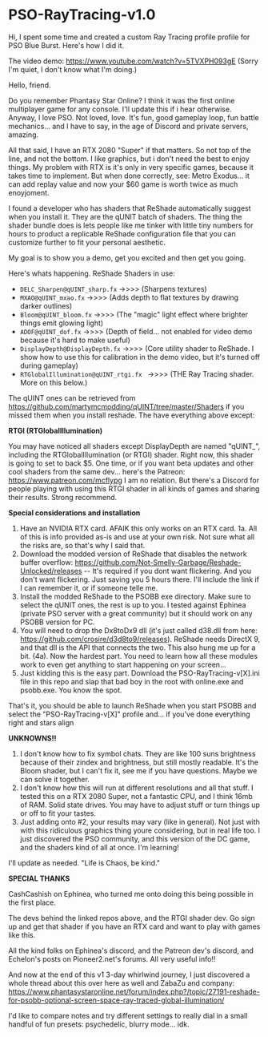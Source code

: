 # PSO-RayTracing-v1.0
Hi, I spent some time and created a custom Ray Tracing profile profile for PSO Blue Burst. Here's how I did it.

The video demo: https://www.youtube.com/watch?v=5TVXPH093gE (Sorry I'm quiet, I don't know what I'm doing.)

Hello, friend.

Do you remember Phantasy Star Online? I think it was the first online multiplayer game for any console. I'll update this if i hear otherwise.
Anyway, I love PSO. Not loved, love. It's fun, good gameplay loop, fun battle mechanics... and I have to say, in the age of Discord and private servers, amazing.

All that said, I have an RTX 2080 "Super" if that matters. So not top of the line, and not the bottom. I like graphics, but i don't need the best to enjoy things.
My problem with RTX is it's only in very specific games, because it takes time to implement. But when done correctly, see: Metro Exodus... it can add replay value and now your $60 game is worth twice as much enoyjoment.

I found a developer who has shaders that ReShade automatically suggest when you install it. They are the qUNIT batch of shaders.
The thing the shader bundle does is lets people like me tinker with little tiny numbers for hours to product a replicable ReShade configuration file that you can customize further to fit your personal aesthetic.

My goal is to show you a demo, get you excited and then get you going.

Here's whats happening. ReShade Shaders in use:
  *  `DELC_Sharpen@qUINT_sharp.fx`
          ->>>> (Sharpens textures)
  *  `MXAO@qUINT_mxao.fx`
          ->>>> (Adds depth to flat textures by drawing darker outlines)
  *  `Bloom@qUINT_bloom.fx`
          ->>>> (The "magic" light effect where brighter things emit glowing light)
  *  `ADOF@qUINT_dof.fx`
          ->>>> (Depth of field... not enabled for video demo because it's hard to make useful)
  *  `DisplayDepth@DisplayDepth.fx`
          ->>>> (Core utility shader to ReShade. I show how to use this for calibration in the demo video, but it's turned off during gameplay)
  *  `RTGlobalIllumination@qUINT_rtgi.fx `
              ->>>> (THE Ray Tracing shader. More on this below.)

The qUINT ones can be retrieved from https://github.com/martymcmodding/qUINT/tree/master/Shaders if you missed them when you install reshade. The have everything above except:

**RTGI (RTGlobalIllumination)**

You may have noticed all shaders except DisplayDepth are named "qUINT_", including the RTGlobalIllumination (or RTGI) shader.
Right now, this shader is going to set to back $5. One time, or if you want beta updates and other cool shaders from the same dev... here's the Patreon: https://www.patreon.com/mcflypg
I am no relation. But there's a Discord for people playing with using this RTGI shader in all kinds of games and sharing their results.
Strong recommend.

**Special considerations and installation**

1. Have an NVIDIA RTX card. AFAIK this only works on an RTX card.
1a. All of this is info provided as-is and use at your own risk. Not sure what all the risks are, so that's why I said that.
2. Download the modded version of ReShade that disables the network buffer overflow: https://github.com/Not-Smelly-Garbage/Reshade-Unlocked/releases -- It's required if you dont want flickering. And you don't want flickering. Just saving you 5 hours there. I'll include the link if I can remember it, or if someone telle me.
3. Install the modded ReShade to the PSOBB exe directory. Make sure to select the qUNIT ones, the rest is up to you. I tested against Ephinea (private PSO server with a great community) but it should work on any PSOBB version for PC.
4. You will need to drop the Dx8toDx9 dll (it's just called d38.dll from here: https://github.com/crosire/d3d8to9/releases). ReShade needs DirectX 9, and that dll is the API that connects the two. This also hung me up for a bit.
    (4a). Now the hardest part. You need to learn how all these modules work to even get anything to start happening on your screen...
5. Just kidding this is the easy part. Download the PSO-RayTracing-v[X].ini file in this repo and slap that bad boy in the root with online.exe and psobb.exe. You know the spot.

That's it, you should be able to launch ReShade when you start PSOBB and select the "PSO-RayTracing-v[X]" profile and... if you've done everything right and stars align

**UNKNOWNS!!**

1. I don't know how to fix symbol chats. They are like 100 suns brightness because of their zindex and brightness, but still mostly readable. It's the Bloom shader, but I can't fix it, see me if you have questions. Maybe we can solve it together.
2. I don't know how this will run at different resolutions and all that stuff. I tested this on a RTX 2080 Super, not a fantastic CPU, and I think 16mb of RAM. Solid state drives. You may have to adjust stuff or turn things up or off to fit your tastes.
3. Just adding onto #2, your results may vary (like in general). Not just with with this ridiculous graphics thing youre considering, but in real life too. I just discovered the PSO community, and this version of the DC game, and the shaders kind of all at once. I'm learning!

I'll update as needed.
"Life is Chaos, be kind."





**SPECIAL THANKS**

CashCashish on Ephinea, who turned me onto doing this being possible in the first place.

The devs behind the linked repos above, and the RTGI shader dev. Go sign up and get that shader if you have an RTX card and want to play with games like this.

All the kind folks on Ephinea's discord, and the Patreon dev's discord, and Echelon's posts on Pioneer2.net's forums. All very useful info!!

And now at the end of this v1 3-day whirlwind journey, I just discovered a whole thread about this over here as well and ZabaZu and company: https://www.phantasystaronline.net/forum/index.php?/topic/27191-reshade-for-psobb-optional-screen-space-ray-traced-global-illumination/

I'd like to compare notes and try different settings to really dial in a small handful of fun presets: psychedelic, blurry mode... idk.
